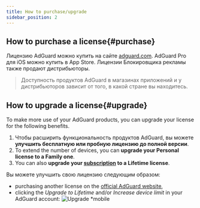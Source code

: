 ```yaml
---
title: How to purchase/upgrade
sidebar_position: 2
---
```


## How to purchase a license{#purchase}

Лицензию AdGuard можно купить на сайте [adguard.com](https://adguard.com/license.html). AdGuard Pro для iOS можно купить в App Store. Лицензии Блокировщика рекламы также продают дистрибьюторы.

> Доступность продуктов AdGuard в магазинах приложений и у дистрибьюторов зависит от того, в какой стране вы находитесь.

## How to upgrade a license{#upgrade}

To make more use of your AdGuard products, you can upgrade your license for the following benefits.

1. Чтобы расширить функциональность продуктов AdGuard, вы можете **улучшить бесплатную или пробную лицензию до полной версии**.
2. To extend the number of devices, you can **upgrade your Personal license to a Family one**.
3. You can also **upgrade your [subscription](../what-is) to a Lifetime license**.

Вы можете улучшить свою лицензию следующим образом:
  * purchasing another license on the [official AdGuard website](https://adguard.com),
  * clicking the *Upgrade to Lifetime* and/or *Increase device limit* in your AdGuard account: ![Upgrade *mobile](https://cdn.adtidy.org/content/kb/ad_blocker/general/newaccount-upgrade.png)
